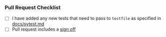### Pull Request Checklist

<!-- Please read CONTRIBUTING.md before submitting your pull request -->

* [ ] I have added any new tests that need to pass to `testfile` as specified in [docs/sytest.md](https://github.com/matrix-org/dendrite/blob/master/docs/sytest.md)
* [ ] Pull request includes a [sign off](https://github.com/matrix-org/dendrite/blob/master/CONTRIBUTING.md#sign-off)
